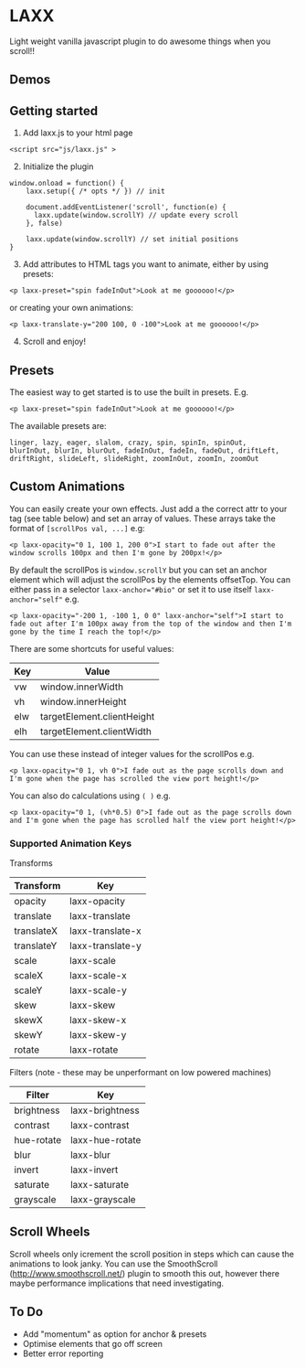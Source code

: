 # LAXX

Light weight vanilla javascript plugin to do awesome things when you scroll!!

## Demos


## Getting started

1) Add laxx.js to your html page

```
<script src="js/laxx.js" >
```


2) Initialize the plugin 

```
window.onload = function() {
	laxx.setup({ /* opts */ }) // init
	  
	document.addEventListener('scroll', function(e) {
	  laxx.update(window.scrollY) // update every scroll
	}, false)

	laxx.update(window.scrollY) // set initial positions
}
```


3) Add attributes to HTML tags you want to animate, either by using presets:
```
<p laxx-preset="spin fadeInOut">Look at me goooooo!</p>
```
or creating your own animations:
```
<p laxx-translate-y="200 100, 0 -100">Look at me goooooo!</p>
```

4) Scroll and enjoy!

## Presets

The easiest way to get started is to use the built in presets. E.g.
```
<p laxx-preset="spin fadeInOut">Look at me goooooo!</p>
```
The available presets are:
```
linger, lazy, eager, slalom, crazy, spin, spinIn, spinOut, 
blurInOut, blurIn, blurOut, fadeInOut, fadeIn, fadeOut, driftLeft, 
driftRight, slideLeft, slideRight, zoomInOut, zoomIn, zoomOut
```

## Custom Animations

You can easily create your own effects. Just add a the correct attr to your tag (see table below) and set an array of values. These arrays take the format of `[scrollPos val, ...]` e.g:
```
<p laxx-opacity="0 1, 100 1, 200 0">I start to fade out after the window scrolls 100px and then I'm gone by 200px!</p>
```


By default the scrollPos is `window.scrollY` but you can set an anchor element which will adjust the scrollPos by the elements offsetTop. You can either pass in a selector `laxx-anchor="#bio"` or set it to use itself `laxx-anchor="self"` e.g.
```
<p laxx-opacity="-200 1, -100 1, 0 0" laxx-anchor="self">I start to fade out after I'm 100px away from the top of the window and then I'm gone by the time I reach the top!</p>
```

There are some shortcuts for useful values: 

| Key     	| Value           |
| ------------- | ------------- |
| vw       	| window.innerWidth  |
| vh     	| window.innerHeight |
| elw     	| targetElement.clientHeight |
| elh     	| targetElement.clientWidth |

You can use these instead of integer values for the scrollPos  e.g.
```
<p laxx-opacity="0 1, vh 0">I fade out as the page scrolls down and I'm gone when the page has scrolled the view port height!</p>
```

You can also do calculations using `( )` e.g.
```
<p laxx-opacity="0 1, (vh*0.5) 0">I fade out as the page scrolls down and I'm gone when the page has scrolled half the view port height!</p>
```

### Supported Animation Keys

Transforms

| Transform     | Key           |
| ------------- | ------------- |
| opacity       | laxx-opacity  |
| translate     | laxx-translate |
| translateX     | laxx-translate-x |
| translateY     | laxx-translate-y |
| scale     | laxx-scale |
| scaleX     | laxx-scale-x |
| scaleY     | laxx-scale-y |
| skew     | laxx-skew |
| skewX     | laxx-skew-x |
| skewY     | laxx-skew-y |
| rotate     | laxx-rotate |

Filters (note - these may be unperformant on low powered machines)

| Filter     | Key           |
| ------------- | ------------- |
| brightness       | laxx-brightness  |
| contrast     | laxx-contrast |
| hue-rotate     | laxx-hue-rotate |
| blur     | laxx-blur |
| invert     | laxx-invert |
| saturate     | laxx-saturate |
| grayscale     | laxx-grayscale |

## Scroll Wheels
Scroll wheels only icrement the scroll position in steps which can cause the animations to look janky. You can use the SmoothScroll (http://www.smoothscroll.net/) plugin to smooth this out, however there maybe performance implications that need investigating.

## To Do
* Add "momentum" as option for anchor & presets
* Optimise elements that go off screen
* Better error reporting

